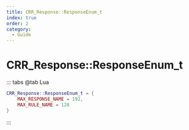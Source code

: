 ```yaml
---
title: CRR_Response::ResponseEnum_t
index: true
order: 2
category:
  - Guide
---
```


# CRR_Response::ResponseEnum_t
::: tabs
@tab Lua
```lua
CRR_Response::ResponseEnum_t = {
    MAX_RESPONSE_NAME = 192,
    MAX_RULE_NAME = 128
}
```
:::